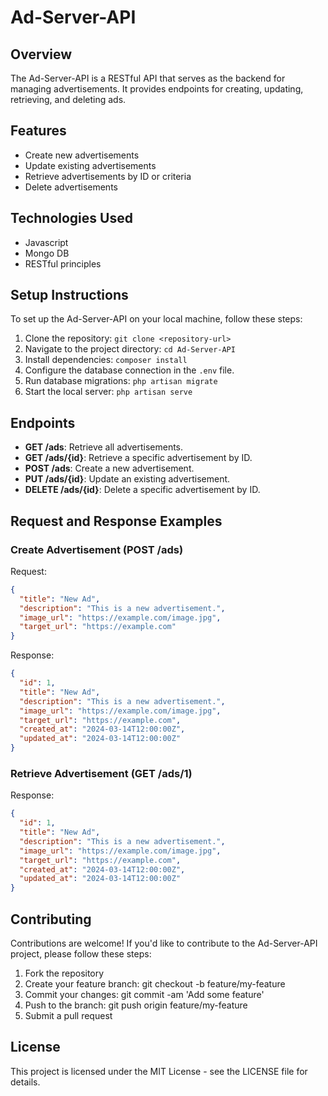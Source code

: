 # Ad-Server-API

## Overview

The Ad-Server-API is a RESTful API that serves as the backend for managing advertisements. It provides endpoints for creating, updating, retrieving, and deleting ads.

## Features

- Create new advertisements
- Update existing advertisements
- Retrieve advertisements by ID or criteria
- Delete advertisements

## Technologies Used

- Javascript
- Mongo DB
- RESTful principles

## Setup Instructions

To set up the Ad-Server-API on your local machine, follow these steps:

1. Clone the repository: `git clone <repository-url>`
2. Navigate to the project directory: `cd Ad-Server-API`
3. Install dependencies: `composer install`
4. Configure the database connection in the `.env` file.
5. Run database migrations: `php artisan migrate`
6. Start the local server: `php artisan serve`

## Endpoints

- **GET /ads**: Retrieve all advertisements.
- **GET /ads/{id}**: Retrieve a specific advertisement by ID.
- **POST /ads**: Create a new advertisement.
- **PUT /ads/{id}**: Update an existing advertisement.
- **DELETE /ads/{id}**: Delete a specific advertisement by ID.

## Request and Response Examples

### Create Advertisement (POST /ads)

Request:

```json
{
  "title": "New Ad",
  "description": "This is a new advertisement.",
  "image_url": "https://example.com/image.jpg",
  "target_url": "https://example.com"
}
```

Response:

```json
{
  "id": 1,
  "title": "New Ad",
  "description": "This is a new advertisement.",
  "image_url": "https://example.com/image.jpg",
  "target_url": "https://example.com",
  "created_at": "2024-03-14T12:00:00Z",
  "updated_at": "2024-03-14T12:00:00Z"
}
```

### Retrieve Advertisement (GET /ads/1)

Response:

```json
{
  "id": 1,
  "title": "New Ad",
  "description": "This is a new advertisement.",
  "image_url": "https://example.com/image.jpg",
  "target_url": "https://example.com",
  "created_at": "2024-03-14T12:00:00Z",
  "updated_at": "2024-03-14T12:00:00Z"
}
```

## Contributing

Contributions are welcome! If you'd like to contribute to the Ad-Server-API project, please follow these steps:

1. Fork the repository
2. Create your feature branch: git checkout -b feature/my-feature
3. Commit your changes: git commit -am 'Add some feature'
4. Push to the branch: git push origin feature/my-feature
5. Submit a pull request

## License

This project is licensed under the MIT License - see the LICENSE file for details.
